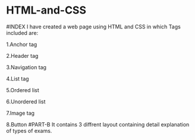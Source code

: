 # HTML-and-CSS
#INDEX
I have created a web page using HTML and CSS in which Tags included are:

1.Anchor tag

2.Header tag

3.Navigation tag

4.List tag

5.Ordered list

6.Unordered list

7.Image tag

8.Button
#PART-B
It contains 3 diffrent layout containing detail explanation of types of exams.
